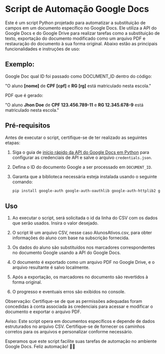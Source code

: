 # Script de Automação Google Docs

Este é um script Python projetado para automatizar a substituição de campos em um documento específico no Google Docs. Ele utiliza a API do Google Docs e do Google Drive para realizar tarefas como a substituição de texto, exportação do documento modificado como um arquivo PDF e restauração do documento à sua forma original. Abaixo estão as principais funcionalidades e instruções de uso:



## Exemplo: 
Google Doc qual ID foi passado como DOCUMENT_ID dentro do código:

"O aluno **[nome]** de **CPF [cpf]** e **RG [rg]** está matriculado nesta escola."

PDF que é gerado:

"O aluno **Jhon Doe** de **CPF 123.456.789-11** e **RG 12.345.678-9** está matriculado nesta escola."

## Pré-requisitos
Antes de executar o script, certifique-se de ter realizado as seguintes etapas:

1. Siga o guia de [início rápido da API do Google Docs em Python](https://developers.google.com/docs/api/quickstart/python?hl=pt-br) para configurar as credenciais de API e salve o arquivo `credentials.json`.

2. Defina o ID do documento Google a ser processado em `DOCUMENT_ID`.

3. Garanta que a biblioteca necessária esteja instalada usando o seguinte comando:

   ```bash
   pip install google-auth google-auth-oauthlib google-auth-httplib2 google-api-python-client


## Uso

1. Ao executar o script, será solicitada o id da linha do CSV com os dados que serão usados. Insira o valor desejado.

2. O script lê um arquivo CSV, nesse caso AlunosAtivos.csv, para obter informações do aluno com base na subscrição fornecida.

3. Os dados do aluno são substituídos nos marcadores correspondentes no documento Google usando a API do Google Docs.

4. O documento é exportado como um arquivo PDF no Google Drive, e o arquivo resultante é salvo localmente.

5. Após a exportação, os marcadores no documento são revertidos à forma original.

6. O progresso e eventuais erros são exibidos no console.

Observação: Certifique-se de que as permissões adequadas foram concedidas à conta associada às credenciais para acessar e modificar o documento e exportar o arquivo PDF.

Aviso: Este script opera em documentos específicos e depende de dados estruturados no arquivo CSV. Certifique-se de fornecer os caminhos corretos para os arquivos e personalizar conforme necessário.

Esperamos que este script facilite suas tarefas de automação no ambiente Google Docs. Feliz automação! 🚀🎉
